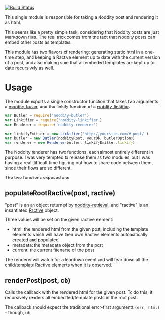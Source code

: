 [![Build Status](https://travis-ci.org/TehShrike/noddity-renderer.svg)](https://travis-ci.org/TehShrike/noddity-renderer)

This single module is responsible for taking a Noddity post and rendering it as html.

This seems like a pretty simple task, considering that Noddity posts are just Markdown files.  The real trick comes from the fact that Noddity posts can embed other posts as templates.

This module has two flavors of rendering: generating static html in a one-time step, and keeping a Ractive element up to date with the current version of a post, and also making sure that all embeded templates are kept up to date recursively as well.

Usage
=====

The module exports a single constructor function that takes two arguments: a [noddity-butler](https://github.com/TehShrike/noddity-butler), and the linkify function of a [noddity-linkifier](https://github.com/TehShrike/noddity-linkifier).

```js
var Butler = require('noddity-butler')
var Linkifier = require('noddity-linkifier')
var Renderer = require('noddity-renderer')

var linkifyEmitter = new Linkifier('http://yoursite.com/#!post/')
var butler = new Butler(noddityRoot, yourDb, butlerOptions)
var renderer = new Renderer(butler, linkifyEmitter.linkify)
```

The Noddity renderer has two functions, each almost entirely different in purpose.  I was very tempted to release them as two modules, but I was having a real difficult time figuring out how to share code between them, since their flows are so different.

The two functions exposed are:

populateRootRactive(post, ractive)
-----

"post" is an an object returned by [noddity-retrieval](https://github.com/TehShrike/noddity-retrieval), and "ractive" is an insantiated [Ractive](http://www.ractivejs.org/) object.

Three values will be set on the given ractive element:

- html: the rendered html from the given post, including the template elements which will have their own Ractive elements automatically created and populated
- metadata: the metadata object from the post
- current: the current filename of the post

The renderer will watch for a teardown event and will tear down all the child/template Ractive elements when it is observed.

renderPost(post, cb)
-----

Calls the callback with the rendered html for the given post.  To do this, it recursively renders all embedded/template posts in the root post.

The callback should expect the traditional error-first arguments `(err, html)` - though, uh,

